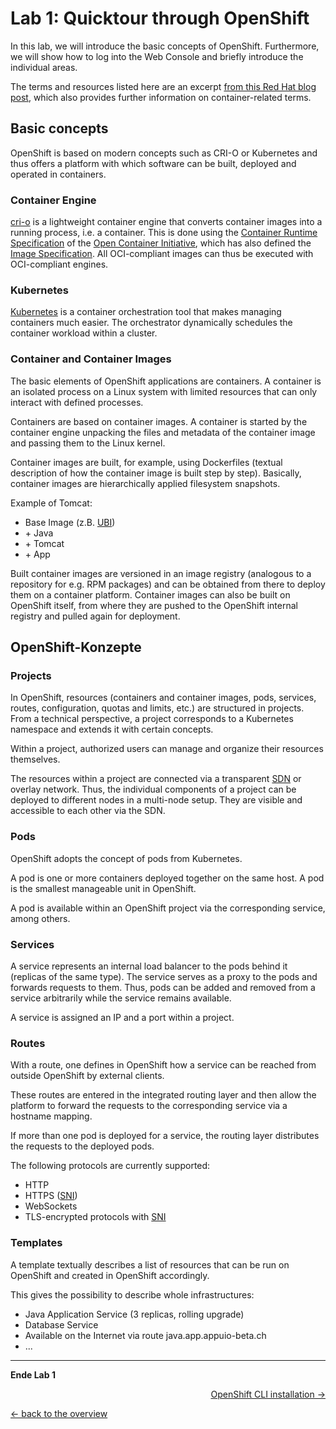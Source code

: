 # Lab 1: Quicktour through OpenShift

In this lab, we will introduce the basic concepts of OpenShift. Furthermore, we will show how to log into the Web Console and briefly introduce the individual areas.

The terms and resources listed here are an excerpt [from this Red Hat blog post](https://developers.redhat.com/blog/2018/02/22/container-terminology-practical-introduction/), which also provides further information on container-related terms.


## Basic concepts

OpenShift is based on modern concepts such as CRI-O or Kubernetes and thus offers a platform with which software can be built, deployed and operated in containers.


### Container Engine

[cri-o](https://cri-o.io/) is a lightweight container engine that converts container images into a running process, i.e. a container. This is done using the [Container Runtime Specification](https://github.com/opencontainers/runtime-spec) of the [Open Container Initiative](https://www.opencontainers.org/), which has also defined the [Image Specification](https://github.com/opencontainers/image-spec). All OCI-compliant images can thus be executed with OCI-compliant engines.


### Kubernetes

[Kubernetes](http://kubernetes.io/) is a container orchestration tool that makes managing containers much easier. The orchestrator dynamically schedules the container workload within a cluster.


### Container and Container Images

The basic elements of OpenShift applications are containers. A container is an isolated process on a Linux system with limited resources that can only interact with defined processes.

Containers are based on container images. A container is started by the container engine unpacking the files and metadata of the container image and passing them to the Linux kernel.

Container images are built, for example, using Dockerfiles (textual description of how the container image is built step by step). Basically, container images are hierarchically applied filesystem snapshots.

Example of Tomcat:

- Base Image (z.B. [UBI](https://www.redhat.com/en/blog/introducing-red-hat-universal-base-image))
- \+ Java
- \+ Tomcat
- \+ App

Built container images are versioned in an image registry (analogous to a repository for e.g. RPM packages) and can be obtained from there to deploy them on a container platform.
Container images can also be built on OpenShift itself, from where they are pushed to the OpenShift internal registry and pulled again for deployment.


## OpenShift-Konzepte
### Projects

In OpenShift, resources (containers and container images, pods, services, routes, configuration, quotas and limits, etc.) are structured in projects. From a technical perspective, a project corresponds to a Kubernetes namespace and extends it with certain concepts.

Within a project, authorized users can manage and organize their resources themselves.

The resources within a project are connected via a transparent [SDN](https://de.wikipedia.org/wiki/Software-defined_networking) or overlay network. Thus, the individual components of a project can be deployed to different nodes in a multi-node setup. They are visible and accessible to each other via the SDN.


### Pods

OpenShift adopts the concept of pods from Kubernetes.

A pod is one or more containers deployed together on the same host. A pod is the smallest manageable unit in OpenShift.

A pod is available within an OpenShift project via the corresponding service, among others.


### Services

A service represents an internal load balancer to the pods behind it (replicas of the same type). The service serves as a proxy to the pods and forwards requests to them. Thus, pods can be added and removed from a service arbitrarily while the service remains available.

A service is assigned an IP and a port within a project.


### Routes

With a route, one defines in OpenShift how a service can be reached from outside OpenShift by external clients.

These routes are entered in the integrated routing layer and then allow the platform to forward the requests to the corresponding service via a hostname mapping.

If more than one pod is deployed for a service, the routing layer distributes the requests to the deployed pods.

The following protocols are currently supported:

- HTTP
- HTTPS ([SNI](https://en.wikipedia.org/wiki/Server_Name_Indication))
- WebSockets
- TLS-encrypted protocols with [SNI](https://en.wikipedia.org/wiki/Server_Name_Indication)


### Templates

A template textually describes a list of resources that can be run on OpenShift and created in OpenShift accordingly.

This gives the possibility to describe whole infrastructures:

- Java Application Service (3 replicas, rolling upgrade)
- Database Service
- Available on the Internet via route java.app.appuio-beta.ch
- ...

---

__Ende Lab 1__

<p width="100px" align="right"><a href="02_cli.md">OpenShift CLI installation →</a></p>

[← back to the overview](../README.md)
